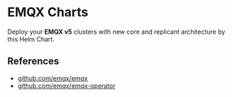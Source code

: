 # EMQX Charts

Deploy your __EMQX v5__ clusters with new core and replicant architecture by this Helm Chart.

## References

- [github.com/emqx/emqx](https://github.com/emqx/emqx/blob/master/deploy/charts/emqx/README.md)
- [github.com/emqx/emqx-operator](https://github.com/emqx/emqx-operator/blob/main/docs/en_US/getting-started/getting-started.md)
